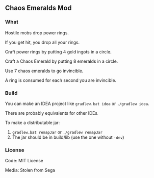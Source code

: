 ## Chaos Emeralds Mod

### What

Hostile mobs drop power rings.

If you get hit, you drop all your rings.

Craft power rings by putting 4 gold ingots in a circle.

Craft a Chaos Emerald by putting 8 emeralds in a circle.

Use 7 chaos emeralds to go invincible.

A ring is consumed for each second you are invincible.

### Build

You can make an IDEA project like `gradlew.bat idea` or `./gradlew idea`.

There are probably equivalents for other IDEs.

To make a distributable jar: 

1. `gradlew.bat remapJar` or `./gradlew remapJar`
2. The jar should be in build/lib (use the one without `-dev`)

### License

Code: MIT License

Media: Stolen from Sega

